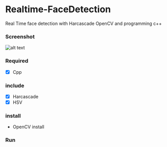 # Realtime-FaceDetection
Real Time face detection with Harcascade OpenCV and programming c++

### Screenshot
![alt text](https://github.com/dansecret/Realtime-FaceDetection/Resources/Picture/ss1.png)

### Required
- [x] Cpp

### include 
- [x] Harcascade
- [x] HSV

### install
- OpenCV install

### Run
